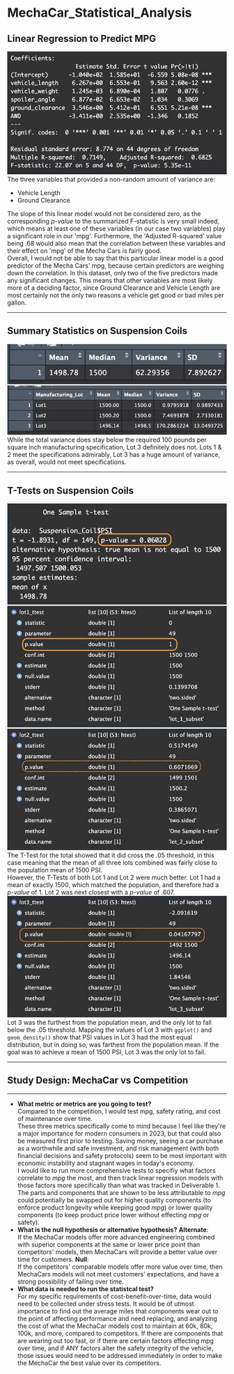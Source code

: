 # MechaCar_Statistical_Analysis

## Linear Regression to Predict MPG

![Linear Regression](Images/MechaCar_LinRegress_Summary.png)
The three variables that provided a non-random amount of variance are:

- Vehicle Length
- Ground Clearance

The slope of this linear model would not be considered zero, as the corresponding *p-value* to the summarized F-statistic is very small indeed, which means at least one of these variables (in our case two variables) play a significant role in our 'mpg'.
Furthermore, the 'Adjusted R-squared' value being .68 would also mean that the correlation between these variables and their effect on 'mpg' of the Mecha Cars is fairly good.  
Overall, I would not be able to say that this particular linear model is a good predictor of the Mecha Cars' mpg, because certain predictors are weighing down the correlation. In this dataset, only two of the five predictors made any significant changes. This means that other variables are most likely more of a deciding factor, since Ground Clearance and Vehicle Length are most certainly not the only two reasons a vehicle get good or bad miles per gallon.  
  
---
## Summary Statistics on Suspension Coils
![Total Summary](Images/PSI_total_summary.png)
![Lot Summary](Images/PSI_lot_summary.png)
While the total variance does stay below the required 100 pounds per square inch manufacturing specification, Lot 3 definitely does not. Lots 1 & 2 meet the specifications admirably, Lot 3 has a huge amount of variance, as overall, would not meet specifications.  

---
## T-Tests on Suspension Coils
![Total TTest](Images/Total_PSI_OneSampleTTest.png)
![Lot1TTest](Images/Lot1_TTest.png)
![Lot2TTest](Images/Lot2_TTest.png)
The T-Test for the total showed that it did cross the .05 threshold, in this case meaning that the mean of all three lots combined was fairly close to the population mean of 1500 PSI.  
However, the T-Tests of both Lot 1 and Lot 2 were much better. Lot 1 had a mean of exactly 1500, which matched the population, and therefore had a *p-value* of 1. Lot 2 was next closest with a *p-value* of .607.
![Lot3TTest](Images/Lot3_TTest.png)
Lot 3 was the furthest from the population mean, and the only lot to fall below the .05 threshold. Mapping the values of Lot 3 with ```ggplot()``` and ```geom_density()``` show that PSI values in Lot 3 had the most equal distribution, but in doing so, was farthest from the population mean. If the goal was to achieve a mean of 1500 PSI, Lot 3 was the only lot to fail.  

---
## Study Design: MechaCar vs Competition
---

- **What metric or metrics are you going to test?**  
Compared to the competition, I would test mpg, safety rating, and cost of maintenance over time.  
These three metrics specifically come to mind because I feel like they're a major importance for modern consumers in 2023, but that could also be measured first prior to testing. Saving money, seeing a car purchase as a worthwhile and safe investment, and risk management (with both financial decisions and safety protocols) seem to be most important with economic instability and stagnant wages in today's economy.  
I would like to run more comprehensive tests to specifiy what factors correlate to *mpg* the most, and then track linear regression models with those factors more specifically than what was tracked in Deliverable 1. The parts and components that are shown to be less attributable to *mpg* could potentially be swapped out for higher quality components (to enforce product longevity while keeping good *mpg*) or lower quality components (to keep product price lower without effecting *mpg* or safety).
- **What is the null hypothesis or alternative hypothesis?**
**Alternate**:  
If the MechaCar models offer more advanced engineering combined with superior components at the same or lower price point than competitors' models, then MechaCars will provide a better value over time for customers.
**Null**:  
If the competitors' comparable models offer more value over time, then MechaCars models will not meet customers' expectations, and have a strong possibility of failing over time.
- **What data is needed to run the statistcal test?**  
For my specific requirements of cost-benefit-over-time, data would need to be collected under stress tests. It would be of utmost importance to find out the average miles that components wear out to the point of affecting performance and need replacing, and analyzing the cost of what the MechaCar models cost to maintain at 60k, 80k, 100k, and more, compared to competitors. If there are components that are wearing out too fast, or if there are certain factors effecting mpg over time, and if ANY factors alter the safety integrity of the vehicle, those issues would need to be addressed immediately in order to make the MechaCar the best value over its competitors.